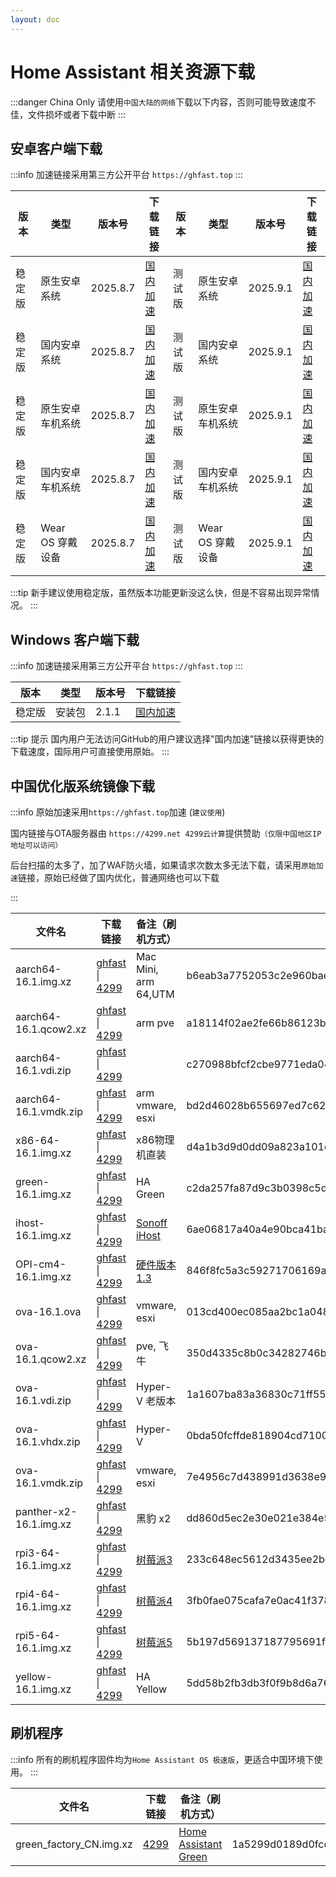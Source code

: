 ```yaml
--- 
layout: doc
---
```


# Home Assistant 相关资源下载
:::danger China Only
请使用`中国大陆的网络`下载以下内容，否则可能导致速度不佳，文件损坏或者下载中断
:::

## 安卓客户端下载
:::info
加速链接采用第三方公开平台 `https://ghfast.top`
:::

| 版本   | 类型       | 版本号  | 下载链接                                                                 | 版本   | 类型       | 版本号  | 下载链接                                                                 |
|--------|------------|---------|--------------------------------------------------------------------------|--------|------------|---------|--------------------------------------------------------------------------|
| 稳定版 | 原生安卓系统 | 2025.8.7 | [国内加速](https://ghfast.top/https://github.com/home-assistant/android/releases/download/2025.8.7/app-full-release.apk)  |测试版 | 原生安卓系统| 2025.9.1 | [国内加速](https://ghfast.top/https://github.com/home-assistant/android/releases/download/2025.9.1/app-full-release.apk)  |
| 稳定版 | 国内安卓系统 | 2025.8.7 | [国内加速](https://ghfast.top/https://github.com/home-assistant/android/releases/download/2025.8.7/app-minimal-release.apk) |测试版 | 国内安卓系统 | 2025.9.1 | [国内加速](https://ghfast.top/https://github.com/home-assistant/android/releases/download/2025.9.1/app-minimal-release.apk) |
| 稳定版 | 原生安卓车机系统 | 2025.8.7 | [国内加速](https://ghfast.top/https://github.com/home-assistant/android/releases/download/2025.8.7/automotive-full-release.apk) |测试版 | 原生安卓车机系统 | 2025.9.1 | [国内加速](https://ghfast.top/https://github.com/home-assistant/android/releases/download/2025.9.1/automotive-full-release.apk) |
| 稳定版 | 国内安卓车机系统 | 2025.8.7 | [国内加速](https://ghfast.top/https://github.com/home-assistant/android/releases/download/2025.8.7/automotive-minimal-release.apk) |测试版 | 国内安卓车机系统 | 2025.9.1 | [国内加速](https://ghfast.top/https://github.com/home-assistant/android/releases/download/2025.9.1/automotive-minimal-release.apk) |
| 稳定版 | Wear OS 穿戴设备 | 2025.8.7 | [国内加速](https://ghfast.top/https://github.com/home-assistant/android/releases/download/2025.8.7/wear-release.apk) |测试版 | Wear OS 穿戴设备 | 2025.9.1 | [国内加速](https://ghfast.top/https://github.com/home-assistant/android/releases/download/2025.9.1/wear-release.apk) |


:::tip
新手建议使用稳定版，虽然版本功能更新没这么快，但是不容易出现异常情况。
:::

## Windows 客户端下载

:::info
加速链接采用第三方公开平台 `https://ghfast.top`
:::

| 版本   | 类型   | 版本号| 下载链接                                                            |
|--------|--------|-------|-------------------------------------------------------------------|
| 稳定版 | 安装包 | 2.1.1 | [国内加速](https://ghfast.top/https://github.com/hass-agent/HASS.Agent/releases/latest/download/HASS.Agent.Installer.exe)  |

:::tip 提示
国内用户无法访问GitHub的用户建议选择"国内加速"链接以获得更快的下载速度，国际用户可直接使用原始。
:::

## 中国优化版系统镜像下载

:::info
原始加速采用`https://ghfast.top`加速 (`建议使用`)

国内链接与OTA服务器由 `https://4299.net 4299云计算`提供赞助`（仅限中国地区IP地址可以访问）`

后台扫描的太多了，加了WAF防火墙，如果请求次数太多无法下载，请采用`原始加速`链接，原始已经做了国内优化，普通网络也可以下载

:::



| 文件名 | 下载链接 | 备注（刷机方式） |文件HASH (SHA256) |
|----|---|---|----|
| aarch64-16.1.img.xz | [ghfast](https://ghfast.top/github.com/ha-china/HAOS-CN/releases/download/16.1/haos_generic-aarch64-16.1.img.xz) \| [4299](https://ota.hasscn.top/16.1/haos_generic-aarch64-16.1.img.xz) | Mac Mini, arm 64,UTM |b6eab3a7752053c2e960bae5364848b81f298621588989597ca8d88e6444c002 |
| aarch64-16.1.qcow2.xz |[ghfast](https://ghfast.top/github.com/ha-china/HAOS-CN/releases/download/16.1/haos_generic-aarch64-16.1.qcow2.xz) \| [4299](https://ota.hasscn.top/16.1/haos_generic-aarch64-16.1.qcow2.xz) | arm pve | a18114f02ae2fe66b86123b940d77304c6808287057478445864b7c7a8e9bfe1|
| aarch64-16.1.vdi.zip | [ghfast](https://ghfast.top/github.com/ha-china/HAOS-CN/releases/download/16.1/haos_generic-aarch64-16.1.vdi.zip) \| [4299](https://ota.hasscn.top/16.1/haos_generic-aarch64-16.1.vdi.zip) |  |c270988bfcf2cbe9771eda040c82e7f285903904196df91cda6ae52b0755892b |
| aarch64-16.1.vmdk.zip | [ghfast](https://ghfast.top/github.com/ha-china/HAOS-CN/releases/download/16.1/haos_generic-aarch64-16.1.vmdk.zip) \| [4299](https://ota.hasscn.top/16.1/haos_generic-aarch64-16.1.vmdk.zip) |arm vmware, esxi |bd2d46028b655697ed7c625621be0a79e4317b760dde607b70426bafd076a9cd |
| x86-64-16.1.img.xz | [ghfast](https://ghfast.top/github.com/ha-china/HAOS-CN/releases/download/16.1/haos_generic-x86-64-16.1.img.xz) \| [4299](https://ota.hasscn.top/16.1/haos_generic-x86-64-16.1.img.xz) |x86物理机直装 | d4a1b3d9d0dd09a823a101dd29b131c61d1753b9aefe96b1279b59a750588cf7|
| green-16.1.img.xz |[ghfast](https://ghfast.top/github.com/ha-china/HAOS-CN/releases/download/16.1/haos_green-16.1.img.xz) \| [4299](https://ota.hasscn.top/16.1/haos_green-16.1.img.xz) |HA Green | c2da257fa87d9c3b0398c5d7312d660aaa27372e6cc3f8cfa278127b6954ef19 |
| ihost-16.1.img.xz | [ghfast](https://ghfast.top/github.com/ha-china/HAOS-CN/releases/download/16.1/haos_ihost-16.1.img.xz) \| [4299](https://ota.hasscn.top/16.1/haos_ihost-16.1.img.xz) |[Sonoff iHost](installations/ihost) | 6ae06817a40a4e90bca41ba2ea68b0145059b3c5f810755b346f4e4ee2acbcd8 |
| OPI-cm4-16.1.img.xz | [ghfast](https://ghfast.top/https://github.com/ha-china/HAOS-CN/releases/download/16.1/haos_orangepi-cm4-16.1.img.xz) \| [4299](https://ota.hasscn.top/16.1/haos_orangepi-cm4-16.1.img.xz) | [硬件版本1.3](installations/orangepi) |846f8fc5a3c59271706169a6a83cabe1cf94ee7c40d03ae74c782382520d75da  |
| ova-16.1.ova |[ghfast](https://ghfast.top/github.com/ha-china/HAOS-CN/releases/download/16.1/haos_ova-16.1.ova) \| [4299](https://ota.hasscn.top/16.1/haos_ova-16.1.ova) | vmware, esxi | 013cd400ec085aa2bc1a048ba61df31d9f8f39b5db9063622676c6dbe89ceb11 |
| ova-16.1.qcow2.xz |[ghfast](https://ghfast.top/github.com/ha-china/HAOS-CN/releases/download/16.1/haos_ova-16.1.qcow2.xz) \| [4299](https://ota.hasscn.top/16.1/haos_ova-16.1.qcow2.xz) |pve, 飞牛 | 350d4335c8b0c34282746b1c996fee244eb12e99ee3cc4b9c1c1b73441487a75 |
| ova-16.1.vdi.zip | [ghfast](https://ghfast.top/github.com/ha-china/HAOS-CN/releases/download/16.1/haos_ova-16.1.vdi.zip) \| [4299](https://ota.hasscn.top/16.1/haos_ova-16.1.vdi.zip) |Hyper-V 老版本| 1a1607ba83a36830c71ff55f04b8413bcb4043989d185071a7eaa7732fbfa2e3 |
| ova-16.1.vhdx.zip | [ghfast](https://ghfast.top/github.com/ha-china/HAOS-CN/releases/download/16.1/haos_ova-16.1.vhdx.zip) \| [4299](https://ota.hasscn.top/16.1/haos_ova-16.1.vhdx.zip) |Hyper-V | 0bda50fcffde818904cd71002eb537da529ba4d5f346bfa5df649c0a7858539b |
| ova-16.1.vmdk.zip | [ghfast](https://ghfast.top/github.com/ha-china/HAOS-CN/releases/download/16.1/haos_ova-16.1.vmdk.zip) \| [4299](https://ota.hasscn.top/16.1/haos_ova-16.1.vmdk.zip) |vmware, esxi | 7e4956c7d438991d3638e9afba754ce541b25f21e67d3d390576d0a60ce4654f |
| panther-x2-16.1.img.xz | [ghfast](https://ghfast.top/github.com/ha-china/HAOS-CN/releases/download/16.1/haos_panther-x2-16.1.img.xz) \| [4299](https://ota.hasscn.top/16.1/haos_panther-x2-16.1.img.xz) |黑豹 x2 | dd860d5ec2e30e021e384e5712a513474079dedc3d1e8040701f33793a76d589 |
| rpi3-64-16.1.img.xz | [ghfast](https://ghfast.top/github.com/ha-china/HAOS-CN/releases/download/16.1/haos_rpi3-64-16.1.img.xz) \| [4299](https://ota.hasscn.top/16.1/haos_rpi3-64-16.1.img.xz) |[树莓派3](installations/raspberrypi.md) | 233c648ec5612d3435ee2be0774857fd4fbb4782a134d1b457b2cf3f3904f60c |
| rpi4-64-16.1.img.xz | [ghfast](https://ghfast.top/github.com/ha-china/HAOS-CN/releases/download/16.1/haos_rpi4-64-16.1.img.xz) \| [4299](https://ota.hasscn.top/16.1/haos_rpi4-64-16.1.img.xz) |[树莓派4](installations/raspberrypi.md) | 3fb0fae075cafa7e0ac41f378e8571a3913b6530559982eaf821e5335691013f |
| rpi5-64-16.1.img.xz | [ghfast](https://ghfast.top/github.com/ha-china/HAOS-CN/releases/download/16.1/haos_rpi5-64-16.1.img.xz) \| [4299](https://ota.hasscn.top/16.1/haos_rpi5-64-16.1.img.xz) |[树莓派5](installations/raspberrypi.md) | 5b197d569137187795691faa8bf5fadfcdcbf6e9687b830fbefbb56cbedaf6da |
| yellow-16.1.img.xz | [ghfast](https://ghfast.top/github.com/ha-china/HAOS-CN/releases/download/16.1/haos_yellow-16.1.img.xz) \| [4299](https://ota.hasscn.top/16.1/haos_yellow-16.1.img.xz) |HA Yellow | 5dd58b2fb3db3f0f9b8d6a76582a88951d2d45f6b62800b4e5fef38175d523b3 |


## 刷机程序

:::info
所有的刷机程序固件均为`Home Assistant OS 极速版`，更适合中国环境下使用。
:::

| 文件名 | 下载链接 | 备注（刷机方式） |文件HASH (SHA256) |
|----|---|---|----|
| green_factory_CN.img.xz | [4299](https://ota.hasscn.top/green_factory_CN.img.xz) | [Home Assistant Green](https://mp.weixin.qq.com/s/QZKFLsyAbJ9zgqu9EIKXKw) | 1a5299d0189d0fcce59ad488e08476180cf87bcb71176b8a887c2bdd29257de1 |


